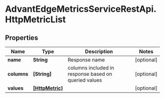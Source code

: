 # AdvantEdgeMetricsServiceRestApi.HttpMetricList

## Properties
Name | Type | Description | Notes
------------ | ------------- | ------------- | -------------
**name** | **String** | Response name | [optional] 
**columns** | **[String]** | columns included in response based on queried values | [optional] 
**values** | [**[HttpMetric]**](HttpMetric.md) |  | [optional] 


